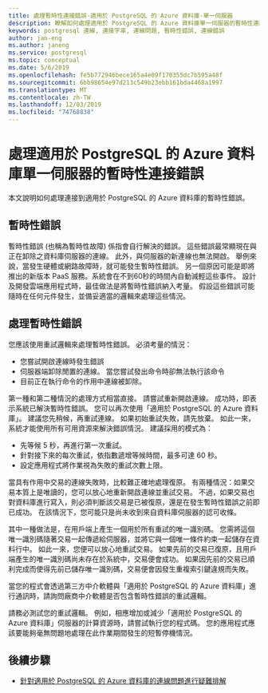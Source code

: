 ```yaml
---
title: 處理暫時性連接錯誤-適用於 PostgreSQL 的 Azure 資料庫-單一伺服器
description: 瞭解如何處理適用於 PostgreSQL 的 Azure 資料庫單一伺服器的暫時性連線錯誤。
keywords: postgresql 連線, 連接字串, 連線問題, 暫時性錯誤, 連線錯誤
author: jan-eng
ms.author: janeng
ms.service: postgresql
ms.topic: conceptual
ms.date: 5/6/2019
ms.openlocfilehash: fe5b772946bece165a4e09f170355dc7b595a48f
ms.sourcegitcommit: 6bb98654e97d213c549b23ebb161bda4468a1997
ms.translationtype: MT
ms.contentlocale: zh-TW
ms.lasthandoff: 12/03/2019
ms.locfileid: "74768838"
---
```

# <a name="handling-transient-connectivity-errors-for-azure-database-for-postgresql---single-server"></a>處理適用於 PostgreSQL 的 Azure 資料庫單一伺服器的暫時性連接錯誤

本文說明如何處理連接到適用於 PostgreSQL 的 Azure 資料庫的暫時性錯誤。

## <a name="transient-errors"></a>暫時性錯誤

暫時性錯誤 (也稱為暫時性故障) 係指會自行解決的錯誤。 這些錯誤最常顯現在與正在卸除之資料庫伺服器的連線。 此外，與伺服器的新連線也無法開啟。 舉例來說，當發生硬體或網路故障時，就可能發生暫時性錯誤。 另一個原因可能是即將推出的新版本 PaaS 服務。系統會在不到60秒的時間內自動減輕這些事件。 設計及開發雲端應用程式時，最佳做法是將暫時性錯誤納入考量。 假設這些錯誤可能隨時在任何元件發生，並備妥適當的邏輯來處理這些情況。

## <a name="handling-transient-errors"></a>處理暫時性錯誤

您應該使用重試邏輯來處理暫時性錯誤。 必須考量的情況：

* 您嘗試開啟連線時發生錯誤
* 伺服器端卸除閒置的連線。 當您嘗試發出命令時卻無法執行該命令
* 目前正在執行命令的作用中連線被卸除。

第一種和第二種情況的處理方式相當直接。 請嘗試重新開啟連線。 成功時，即表示系統已解決暫時性錯誤。 您可以再次使用「適用於 PostgreSQL 的 Azure 資料庫」。 建議您先稍候，再重試連線。 如果初始重試失敗，請先放棄。 如此一來，系統才能使用所有可用資源來解決錯誤情況。 建議採用的模式為：

* 先等候 5 秒，再進行第一次重試。
* 針對接下來的每次重試，依指數遞增等候時間，最多可達 60 秒。
* 設定應用程式將作業視為失敗的重試次數上限。

當具有作用中交易的連線失敗時，比較難正確地處理復原。 有兩種情況：如果交易本質上是唯讀的，您可以放心地重新開啟連線並重試交易。 不過，如果交易也對資料庫進行寫入，則必須判斷該交易是已被復原，還是在發生暫時性錯誤之前即已成功。 在該情況下，您可能只是尚未收到來自資料庫伺服器的認可收條。

其中一種做法是，在用戶端上產生一個用於所有重試的唯一識別碼。 您需將這個唯一識別碼隨著交易一起傳遞給伺服器，並將它與一個唯一條件約束一起儲存在資料行中。 如此一來，您便可以放心地重試交易。 如果先前的交易已復原，且用戶端產生的唯一識別碼尚未存在於系統中，交易便會成功。 如果因先前的交易已順利完成而使得先前已儲存唯一識別碼，交易便會因發生重複索引鍵違規而失敗。

當您的程式會透過第三方中介軟體與「適用於 PostgreSQL 的 Azure 資料庫」進行通訊時，請詢問廠商中介軟體是否包含暫時性錯誤的重試邏輯。

請務必測試您的重試邏輯。 例如，相應增加或減少「適用於 PostgreSQL 的 Azure 資料庫」伺服器的計算資源時，請嘗試執行您的程式碼。 您的應用程式應該要能夠毫無問題地處理在此作業期間發生的短暫停機情況。

## <a name="next-steps"></a>後續步驟

* [針對適用於 PostgreSQL 的 Azure 資料庫的連線問題進行疑難排解](howto-troubleshoot-common-connection-issues.md)

